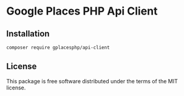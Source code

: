 # Google Places PHP Api Client

## Installation

```bash
composer require gplacesphp/api-client
```

## License
This package is free software distributed under the terms of the MIT license.

